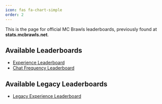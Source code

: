 ```yaml
---
icon: fas fa-chart-simple
order: 2
---
```


This is the page for official MC Brawls leaderboards, previously found at <strong>stats.mcbrawls.net</strong>.

## Available Leaderboards

- [Experience Leaderboard](/leaderboards/experience)
- [Chat Frequency Leaderboard](/leaderboards/chat-frequency)

## Available Legacy Leaderboards

- [Legacy Experience Leaderboard](/leaderboards/legacy-experience)
